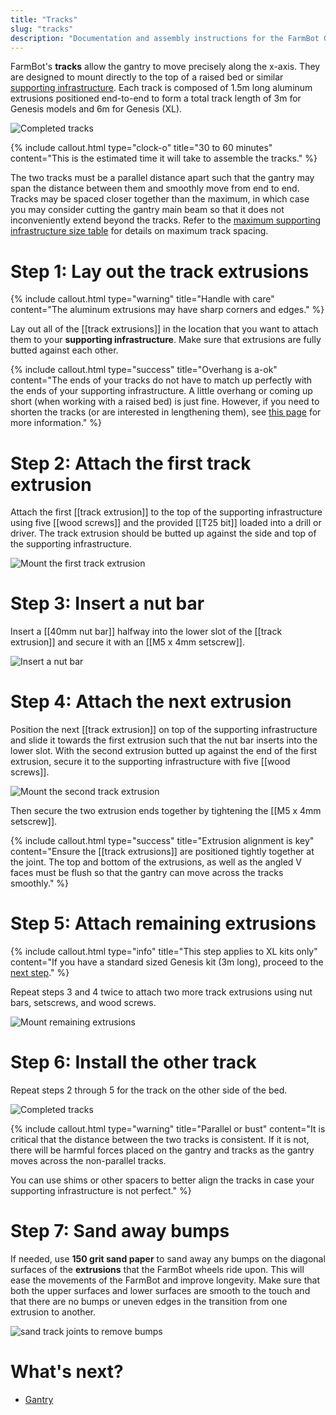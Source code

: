 ```yaml
---
title: "Tracks"
slug: "tracks"
description: "Documentation and assembly instructions for the FarmBot Genesis tracks"
---
```


FarmBot's **tracks** allow the gantry to move precisely along the x-axis. They are designed to mount directly to the top of a raised bed or similar [supporting infrastructure](supporting-infrastructure.md). Each track is composed of 1.5m long aluminum extrusions positioned end-to-end to form a total track length of 3m for Genesis models and 6m for Genesis (XL).

![Completed tracks](_images/completed_tracks.png)

{%
include callout.html
type="clock-o"
title="30 to 60 minutes"
content="This is the estimated time it will take to assemble the tracks."
%}

The two tracks must be a parallel distance apart such that the gantry may span the distance between them and smoothly move from end to end. Tracks may be spaced closer together than the maximum, in which case you may consider cutting the gantry main beam so that it does not inconveniently extend beyond the tracks. Refer to the [maximum supporting infrastructure size table](../assembly/supporting-infrastructure.md#maximum-size) for details on maximum track spacing.

# Step 1: Lay out the track extrusions

{%
include callout.html
type="warning"
title="Handle with care"
content="The aluminum extrusions may have sharp corners and edges."
%}

Lay out all of the [[track extrusions]] in the location that you want to attach them to your **supporting infrastructure**. Make sure that extrusions are fully butted against each other.

{%
include callout.html
type="success"
title="Overhang is a-ok"
content="The ends of your tracks do not have to match up perfectly with the ends of your supporting infrastructure. A little overhang or coming up short (when working with a raised bed) is just fine. However, if you need to shorten the tracks (or are interested in lengthening them), see [this page](../extras/mods/shorten-or-lengthen-the-tracks.md) for more information."
%}

# Step 2: Attach the first track extrusion

Attach the first [[track extrusion]] to the top of the supporting infrastructure using five [[wood screws]] and the provided [[T25 bit]] loaded into a drill or driver. The track extrusion should be butted up against the side and top of the supporting infrastructure.

![Mount the first track extrusion](_images/first_track_extrusion.png)

# Step 3: Insert a nut bar

Insert a [[40mm nut bar]] halfway into the lower slot of the [[track extrusion]] and secure it with an [[M5 x 4mm setscrew]].

![Insert a nut bar](_images/insert_nut_bar.png)

# Step 4: Attach the next extrusion

Position the next [[track extrusion]] on top of the supporting infrastructure and slide it towards the first extrusion such that the nut bar inserts into the lower slot. With the second extrusion butted up against the end of the first extrusion, secure it to the supporting infrastructure with five [[wood screws]].

![Mount the second track extrusion](_images/second_track_extrusion.png)

Then secure the two extrusion ends together by tightening the [[M5 x 4mm setscrew]].

{%
include callout.html
type="success"
title="Extrusion alignment is key"
content="Ensure the [[track extrusions]] are positioned tightly together at the joint. The top and bottom of the extrusions, as well as the angled V faces must be flush so that the gantry can move across the tracks smoothly."
%}

# Step 5: Attach remaining extrusions

{%
include callout.html
type="info"
title="This step applies to XL kits only"
content="If you have a standard sized Genesis kit (3m long), proceed to the [next step](#step-6-install-the-other-track)."
%}

Repeat steps 3 and 4 twice to attach two more track extrusions using nut bars, setscrews, and wood screws.

![Mount remaining extrusions](_images/xl_track_extrusios.png)

# Step 6: Install the other track

Repeat steps 2 through 5 for the track on the other side of the bed.

![Completed tracks](_images/completed_tracks.png)

{%
include callout.html
type="warning"
title="Parallel or bust"
content="It is critical that the distance between the two tracks is consistent. If it is not, there will be harmful forces placed on the gantry and tracks as the gantry moves across the non-parallel tracks.

You can use shims or other spacers to better align the tracks in case your supporting infrastructure is not perfect."
%}

# Step 7: Sand away bumps

If needed, use **150 grit sand paper** to sand away any bumps on the diagonal surfaces of the **extrusions** that the FarmBot wheels ride upon. This will ease the movements of the FarmBot and improve longevity. Make sure that both the upper surfaces and lower surfaces are smooth to the touch and that there are no bumps or uneven edges in the transition from one extrusion to another.

![sand track joints to remove bumps](_images/sanding_tracks.png)


# What's next?

 * [Gantry](gantry.md)
